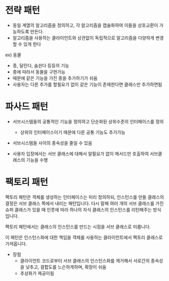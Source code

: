 # 전략 패턴
  - 동일 계열의 알고리즘을 정의하고, 각 알고리즘을 캡슐화하여 이들을 상호교환이 가능하도록 만든다. 
  - 알고리즘을 사용하는 클라이언트와 상관없이 독립적으로 알고리즘을 다양하게 변경할 수 있게 한다

ex) 동물
- 종, 달린다, 숨쉰다 등등의 기능
- 종에 따라서 동물을 구현가능
- 때문에 같은 기능을 가진 종을 추가하기가 쉬움
- 사용자는 다른 추가를 할필요가 없이 같은 기능이 존재한다면 클래스만 추가하면됨

# 파사드 패턴
- 서브시스템들의 공통적인 기능을 정의하고 단순화된 상위수준의 인터페이스를 정의
	- 상위의 인터페이스이기 때문에 다른 공통 기능도 추가가능

- 서브시스템들 사이의 종속성을 줄일 수 있음
- 사용자 입장에서는 서브 클래스에 대해서 알필요가 없이 메서드만 호출하여 서브클래스의 기능을 수행

# 팩토리 패턴
팩토리 패턴은 객체를 생성하는 인터페이스는 미리 정의하되, 인스턴스를 만들 클래스의 결정은 서브 클래스 쪽에서 내리는 패턴입니다. 다시 말해 여러 개의 서브 클래스를 가진 슈퍼 클래스가 있을 때 인풋에 따라 하나의 자식 클래스의 인스턴스를 리턴해주는 방식입니다.

팩토리 패턴에서는 클래스의 인스턴스를 만드는 시점을 서브 클래스로 미룹니다.

이 패턴은 인스턴스화에 대한 책임을 객체를 사용하는 클라이언트에서 팩토리 클래스로 가져옵니다. 

- 장점
	- 클라이언트 코드로부터 서브 클래스의 인스턴스화를 제거해서 서로간의 종속성을 낮추고, 결합도를 느슨하게하며, 확장이 쉬움
	- 추상화가 제공이됨
